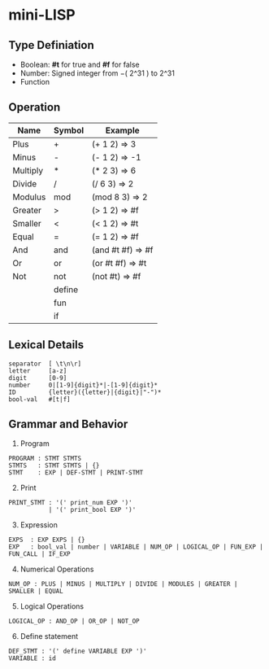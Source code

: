 # mini-LISP

## Type Definiation

* Boolean: **#t** for true and **#f** for false
* Number: Signed integer from −( 2^31 ) to 2^31
* Function

## Operation

| Name | Symbol | Example |
| ---- | - | ----------- |
| Plus | + | (+ 1 2) => 3 |
| Minus| - | (- 1 2) => -1 |
| Multiply | * | (* 2 3) => 6 |
| Divide | / | (/ 6 3) => 2 |
| Modulus | mod| (mod 8 3) => 2 |
| Greater | > | (> 1 2) => #f |
| Smaller | < | (< 1 2) => #t |
| Equal | = | (= 1 2) => #f |
| And | and | (and #t #f) => #f |
| Or | or | (or #t #f) => #t |
| Not | not | (not #t) => #f |
| | define |
| | fun |
| | if |

## Lexical Details

```
separator  [ \t\n\r]
letter     [a-z]
digit      [0-9]
number     0|[1-9]{digit}*|-[1-9]{digit}*
ID         {letter}({letter}|{digit}|"-")*
bool-val   #[t|f]
```

## Grammar and Behavior

1. Program
```
PROGRAM : STMT STMTS
STMTS   : STMT STMTS | {}
STMT    : EXP | DEF-STMT | PRINT-STMT
```

2. Print
```
PRINT_STMT : '(' print_num EXP ')' 
           | '(' print_bool EXP ')'
```

3. Expression
```
EXPS  : EXP EXPS | {}
EXP   : bool_val | number | VARIABLE | NUM_OP | LOGICAL_OP | FUN_EXP | FUN_CALL | IF_EXP 
```

4. Numerical Operations 

```
NUM_OP : PLUS | MINUS | MULTIPLY | DIVIDE | MODULES | GREATER | SMALLER | EQUAL
```

5. Logical Operations

```
LOGICAL_OP : AND_OP | OR_OP | NOT_OP
```

6. Define statement

```
DEF_STMT : '(' define VARIABLE EXP ')'
VARIABLE : id 
```